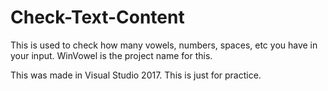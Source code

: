 # Check-Text-Content
This is used to check how many vowels, numbers, spaces, etc you have in your input. 
WinVowel is the project name for this. 

This was made in Visual Studio 2017. This is just for practice.
